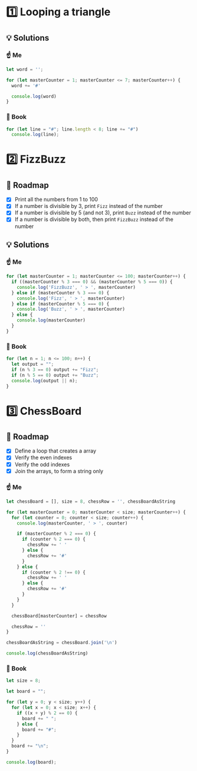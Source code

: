 # :one: Looping a triangle

## :bulb: Solutions

### :point_up: Me

```javascript
let word = '';

for (let masterCounter = 1; masterCounter <= 7; masterCounter++) {
  word += '#'

  console.log(word)
}
```

### :book: Book

```javascript
for (let line = "#"; line.length < 8; line += "#")
  console.log(line);
```

# :two: FizzBuzz

## :construction: Roadmap

- [x] Print all the numbers from 1 to 100
- [x] If a number is divisible by 3, print `Fizz` instead of the number
- [x] If a number is divisible by 5 (and not 3), print `Buzz` instead of the number
- [x] If a number is divisible by both, then print `FizzBuzz` instead of the number

## :bulb: Solutions

### :point_up: Me

```javascript
for (let masterCounter = 1; masterCounter <= 100; masterCounter++) {
  if ((masterCounter % 3 === 0) && (masterCounter % 5 === 0)) {
    console.log('FizzBuzz', ' > ', masterCounter)
  } else if (masterCounter % 3 === 0) {
    console.log('Fizz', ' > ', masterCounter)
  } else if (masterCounter % 5 === 0) {
    console.log('Buzz', ' > ', masterCounter)
  } else {
    console.log(masterCounter)
  }
}
```

### :book: Book

```javascript
for (let n = 1; n <= 100; n++) {
  let output = "";
  if (n % 3 == 0) output += "Fizz";
  if (n % 5 == 0) output += "Buzz";
  console.log(output || n);
}
```

# :three: ChessBoard

## :construction: Roadmap

- [x] Define a loop that creates a array
- [x] Verify the even indexes
- [x] Verify the odd indexes
- [x] Join the arrays, to form a string only

### :point_up: Me

```javascript
let chessBoard = [], size = 8, chessRow = '', chessBoardAsString

for (let masterCounter = 0; masterCounter < size; masterCounter++) {
  for (let counter = 0; counter < size; counter++) {
    console.log(masterCounter, ' > ', counter)

    if (masterCounter % 2 === 0) {
      if (counter % 2 === 0) {
        chessRow += ' '
      } else {
        chessRow += '#'
      }
    } else {
      if (counter % 2 !== 0) {
        chessRow += ' '
      } else {
        chessRow += '#'
      }
    }
  }

  chessBoard[masterCounter] = chessRow

  chessRow = ''
}

chessBoardAsString = chessBoard.join('\n')

console.log(chessBoardAsString)
```

### :book: Book

```javascript
let size = 8;

let board = "";

for (let y = 0; y < size; y++) {
  for (let x = 0; x < size; x++) {
    if ((x + y) % 2 == 0) {
      board += " ";
    } else {
      board += "#";
    }
  }
  board += "\n";
}

console.log(board);
```
